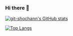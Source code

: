 ### Hi there 👋

[![git-shochann's GitHub stats](https://github-readme-stats.vercel.app/api?username=git-shochann&theme=vue-dark&show_icons=true)](https://github.com/git-shochann/github-readme-stats)

[![Top Langs](https://github-readme-stats.vercel.app/api/top-langs/?username=git-shochann&theme=vue-dark&show_icons=true&layout=compact)](https://github.com/git-shochann/github-readme-stats)
